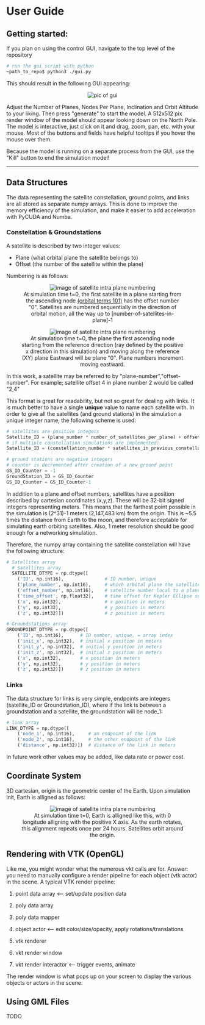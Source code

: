 # User Guide

## Getting started:

If you plan on using the control GUI, navigate to the top level of the repository
```bash
# run the gui script with python
~path_to_repo$ python3 ./gui.py
```

This should result in the following GUI appearing:

<center>
<figure>
  <img src="pics/gui_ex.png" alt="pic of gui"/>
</figure>
</center>

Adjust the Number of Planes, Nodes Per Plane, Inclination and Orbit Altitude to your liking.
Then press "generate" to start the model. A 512x512 pix render window of the model should appear looking down on the North Pole. The model is interactive, just click on it and drag, zoom, pan, etc. with your mouse. Most of the buttons and fields have helpful tooltips if you hover the mouse over them.

Because the model is running on a separate process from the GUI, use the "Kill" button to end the simulation model!

___
## Data Structures

The data representing the satellite constellation, ground points, and links are all stored as separate numpy arrays. This is done to improve the memory efficiency of the simulation, and make it easier to add acceleration with PyCUDA and Numba.

### Constellation & Groundstations

A satellite is described by two integer values:
* Plane (what orbital plane the satellite belongs to)
* Offset (the number of the satellite within the plane)

Numbering is as follows:

<center>
<figure>
  <img src="pics/satellite_intra_plane_numbering.png" alt="image of satellite intra plane numbering"/>
  <figcaption>At simulation time t=0, the first satellite in a plane starting from the ascending node <a href="https://en.wikipedia.org/wiki/Orbital_elements">(orbital terms 101)</a>  has the offset number "0".  Satellites are numbered sequentially in the direction of orbital motion, all the way up to [number-of-satellites-in-plane]-1 </figcaption>
</figure>

<figure>
  <img src="pics/plane_numbering.png" alt="image of satellite intra plane numbering"/>
  <figcaption>At simulation time t=0, the plane the first ascending node starting from the reference direction (ray defined by the positive x direction in this simulation) and moving along the reference (XY) plane Eastward will be plane "0". Plane numbers increment moving eastward.  </figcaption>
</figure>

</center>


In this work, a satellite may be referred to by "plane-number","offset-number". For example; satellite offset 4 in plane number 2 would be called "2,4"

This format is great for readability, but not so great for dealing with links. It is much better to have a single **unique** value to name each satellite with. In order to give all the satellites (and ground stations) in the simulation a unique integer name, the following scheme is used:
```python
# satellites are positive integers
Satellite_ID = (plane_number * number_of_satellites_per_plane) + offset_number
# if multiple constellation simulations are implemented:
Satellite_ID = (constellation_number * satellites_in_previous_constellation) + (plane_number * number_of_satellites_per_plane) + offset_number

# ground stations are negative integers
# counter is decremented after creation of a new ground point
GS_ID_Counter = -1
GroundStation_ID = GS_ID_Counter
GS_ID_Counter = GS_ID_Counter-1
```

In addition to a plane and offset numbers, satellites have a position described by cartesian coordinates (x,y,z). These will be 32-bit signed integers representing meters. This means that the farthest point possible in the simulation is (2^31)-1 meters (2,147,483 km) from the origin. This is ~5.5 times the distance from Earth to the moon, and therefore acceptable for simulating earth orbiting satellites. Also, 1 meter resolution should be good enough for a networking simulation.

Therefore, the numpy array containing the satellite constellation will have the following structure:

```python
# Satellites array
  # Satellites array
  SATELLITE_DTYPE = np.dtype([
    ('ID', np.int16),               # ID number, unique
    ('plane_number', np.int16),     # which orbital plane the satellite is in
    ('offset_number', np.int16),    # satellite number local to a plane
    ('time_offset', np.float32),    # time offset for Kepler Ellipse solver
    ('x', np.int32),                # x position in meters
    ('y', np.int32),                # y position in meters
    ('z', np.int32)])               # z position in meters

# Groundstations array
GROUNDPOINT_DTYPE = np.dtype([
	('ID', np.int16),      # ID number, unique, = array index
	('init_x', np.int32),  # initial x position in meters
	('init_y', np.int32),  # initial y position in meters
	('init_z', np.int32),  # initial z position in meters
	('x', np.int32),       # x position in meters
	('y', np.int32),       # y position in meters
	('z', np.int32)])      # z position in meters
```

### Links

The data structure for links is very simple, endpoints are integers (satellite_ID or Groundstation_ID), where if the link is between a groundstation and a satellite, the groundstation will be node_1:

```python
# link array
LINK_DTYPE = np.dtype([
	('node_1', np.int16),     # an endpoint of the link
	('node_2', np.int16),     # the other endpoint of the link
	('distance', np.int32)])  # distance of the link in meters
```
In future work other values may be added, like data rate or power cost.


## Coordinate System

3D cartesian, origin is the geometric center of the Earth. Upon simulation init, Earth is alligned as follows:
<center>
<figure>
  <img src="pics/coords_sys_at_t0.png" alt="image of satellite intra plane numbering"/>
  <figcaption>At simulation time t=0, Earth is alligned like this, with 0 longitude alligning with the positive X axis. As the earth rotates, this alignment repeats once per 24 hours. Satellites orbit around the origin. </figcaption>
</figure>
</center>

## Rendering with VTK (OpenGL)

Like me, you might wonder what the numerous vkt calls are for.
Answer: you need to manually configure a render pipeline for
each object (vtk actor) in the scene.
A typical VTK render pipeline:

1. point data array   <-- set/update position data

2. poly data array
	
3. poly data mapper
	
4. object actor   <-- edit color/size/opacity, apply rotations/translations
	
5. vtk renderer
	
6. vkt render window
7. vkt render interactor   <-- trigger events, animate
	
The render window is what pops up on your screen to display the various objects or actors in the scene.

## Using GML Files

TODO


